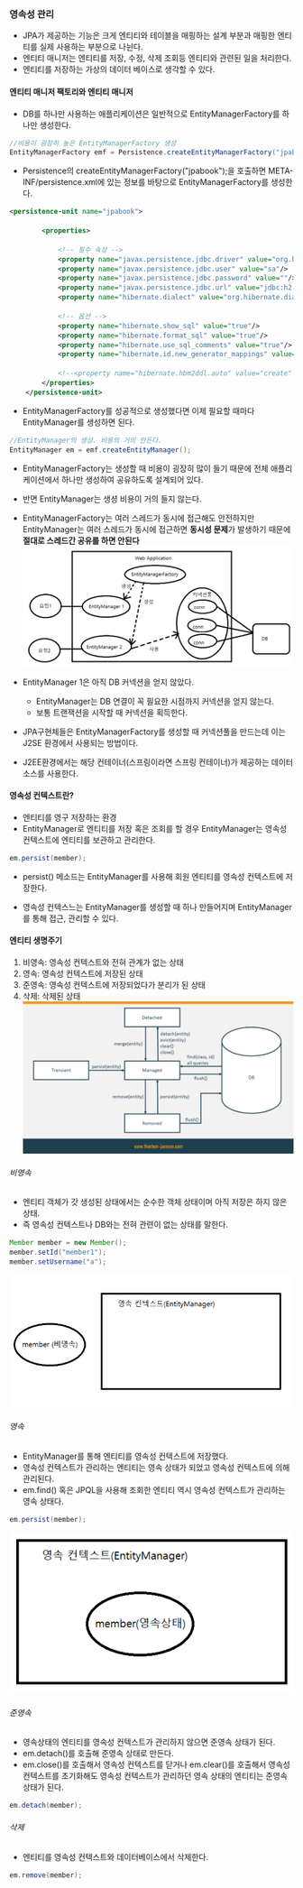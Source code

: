 ### 영속성 관리
- JPA가 제공하는 기능은 크게 엔티티와 테이블을 매핑하는 설계 부분과 매핑한 엔티티를 실제 사용하는 부분으로 나뉜다.
- 엔티티 매니저는 엔티티를 저장, 수정, 삭제 조회등 엔티티와 관련된 일을 처리한다.
- 엔티티를 저장하는 가상의 데이터 베이스로 생각할 수 있다.

#### 엔티티 매니저 팩토리와 엔티티 매니저
- DB를 하나만 사용하는 애플리케이션은 일반적으로 EntityManagerFactory를 하나만 생성한다.
```java
//비용이 굉장히 높은 EntityManagerFactory 생성
EntityManagerFactory emf = Persistence.createEntityManagerFactory("jpabook");
```
- Persistence의 createEntityManagerFactory("jpabook");을 호출하면 META-INF/persistence.xml에 있는 정보를 바탕으로 EntityManagerFactory를 생성한다.
```xml
<persistence-unit name="jpabook">

        <properties>

            <!-- 필수 속성 -->
            <property name="javax.persistence.jdbc.driver" value="org.h2.Driver"/>
            <property name="javax.persistence.jdbc.user" value="sa"/>
            <property name="javax.persistence.jdbc.password" value=""/>
            <property name="javax.persistence.jdbc.url" value="jdbc:h2:tcp://localhost/~/test"/>
            <property name="hibernate.dialect" value="org.hibernate.dialect.H2Dialect"/>

            <!-- 옵션 -->
            <property name="hibernate.show_sql" value="true"/>
            <property name="hibernate.format_sql" value="true"/>
            <property name="hibernate.use_sql_comments" value="true"/>
            <property name="hibernate.id.new_generator_mappings" value="true"/>

            <!--<property name="hibernate.hbm2ddl.auto" value="create" />-->
        </properties>
    </persistence-unit>
```
- EntityManagerFactory를 성공적으로 생성했다면 이제 필요할 때마다 EntityManager를 생성하면 된다.
```java
//EntityManager의 생성. 비용의 거의 안든다.
EntityManager em = emf.createEntityManager();
```


- EntityManagerFactory는 생성할 때 비용이 굉장히 많이 들기 때문에 전체 애플리케이션에서 하나만 생성하여 공유하도록 설계되어 있다.
- 반면 EntityManager는 생셩 비용이 거의 들지 않는다.


- EntityManagerFactory는 여러 스레드가 동시에 접근해도 안전하지만 EntityManager는 여러 스레드가 동시에 접근하면 **동시성 문제**가 발생하기 때문에 **절대로 스레드간 공유를 하면 안된다**
![3.1](image/3_1.PNG)
- EntityManager 1은 아직 DB 커넥션을 얻지 않았다.
    - EntityManager는 DB 연결이 꼭 필요한 시점까지 커넥션을 얻지 않는다.
    - 보통 트랜잭션을 시작할 때 커넥션을 획득한다.
    
- JPA구현체들은 EntityManagerFactory를 생성할 때 커넥션풀을 만드는데 이는 J2SE 환경에서 사용되는 방법이다.
- J2EE환경에서는 해당 컨테이너(스프링이라면 스프링 컨테이너)가 제공하는 데이터 소스를 사용한다. 
            

#### 영속성 컨텍스트란?
- 엔티티를 영구 저장하는 환경
- EntityManager로 엔티티를 저장 혹은 조회를 할 경우 EntityManager는 영속성 컨텍스트에 엔티티를 보관하고 관리한다.
```java
em.persist(member);
```
- persist() 메소드는 EntityManager를 사용해 회원 엔티티를 영속성 컨텍스트에 저장한다.


- 영속성 컨텍스느는 EntityManager를 생성할 때 하나 만들어지며 EntityManager를 통해 접근, 관리할 수 있다.

#### 엔티티 생명주기
1. 비영속: 영속성 컨텍스트와 전혀 관계가 없는 상태
2. 영속: 영속성 컨텍스트에 저장된 상태
3. 준영속: 영속성 컨텍스트에 저장되었다가 분리가 된 상태
4. 삭제: 삭제된 상태
![3.2](image/Lifecycle-Model-1024x576.png)
   

###### 비영속
- 엔티티 객체가 갓 생성된 상태에서는 순수한 객체 상태이며 아직 저장은 하지 않은 상태.
- 즉 영속성 컨텍스트나 DB와는 전혀 관련이 없는 상태를 말한다.
```java
Member member = new Member();
member.setId("member1");
member.setUsername("a");
```
![3.3](image/3_3.PNG)

###### 영속
- EntityManager를 통해 엔티티를 영속성 컨텍스트에 저장했다.
- 영속성 컨텍스트가 관리하는 엔티티는 영속 상태가 되었고 영속성 컨텍스트에 의해 관리된다.
- em.find() 혹은 JPQL을 사용해 조회한 엔티티 역시 영속성 컨텍스트가 관리하는 영속 상태다.
```java
em.persist(member);
```
![3.4](image/3_4.PNG)

###### 준영속
- 영속상태의 엔티티를 영속성 컨텍스트가 관리하지 않으면 준영속 상태가 된다.
- em.detach()를 호출해 준영속 상태로 만든다.
- em.close()를 호출해서 영속성 컨텍스트를 닫거나 em.clear()를 호출해서 영속성 컨텍스트를 초기화해도 영속성 컨텍스트가 관리하던 영속 상태의 엔티티는 준영속 상태가 된다.
```java
em.detach(member);
```

###### 삭제
- 엔티티를 영속성 컨텍스트와 데이터베이스에서 삭제한다.
```java
em.remove(member);
```

